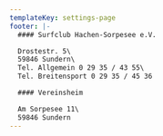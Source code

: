 ```yaml
---
templateKey: settings-page
footer: |-
  #### Surfclub Hachen-Sorpesee e.V.

  Drostestr. 5\
  59846 Sundern\
  Tel. Allgemein 0 29 35 / 43 55\
  Tel. Breitensport 0 29 35 / 45 36

  #### Vereinsheim

  Am Sorpesee 11\
  59846 Sundern
---
```

